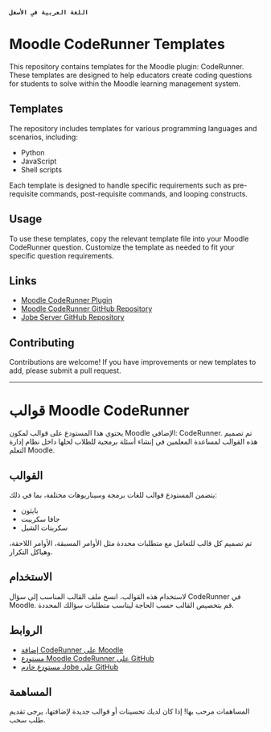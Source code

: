 **`اللغة العربية في الأسفل`**
# Moodle CodeRunner Templates

This repository contains templates for the Moodle plugin: CodeRunner. These templates are designed to help educators create coding questions for students to solve within the Moodle learning management system.

## Templates

The repository includes templates for various programming languages and scenarios, including:

- Python
- JavaScript
- Shell scripts

Each template is designed to handle specific requirements such as pre-requisite commands, post-requisite commands, and looping constructs.

## Usage

To use these templates, copy the relevant template file into your Moodle CodeRunner question. Customize the template as needed to fit your specific question requirements.

## Links

- [Moodle CodeRunner Plugin](https://moodle.org/plugins/qtype_coderunner)
- [Moodle CodeRunner GitHub Repository](https://github.com/trampgeek/moodle-qtype_coderunner)
- [Jobe Server GitHub Repository](https://github.com/trampgeek/jobe?tab=readme-ov-file)

## Contributing

Contributions are welcome! If you have improvements or new templates to add, please submit a pull request.

---

# قوالب Moodle CodeRunner

يحتوي هذا المستودع على قوالب لمكون Moodle الإضافي: CodeRunner. تم تصميم هذه القوالب لمساعدة المعلمين في إنشاء أسئلة برمجية للطلاب لحلها داخل نظام إدارة التعلم Moodle.

## القوالب

يتضمن المستودع قوالب للغات برمجة وسيناريوهات مختلفة، بما في ذلك:

- بايثون
- جافا سكريبت
- سكربتات الشيل

تم تصميم كل قالب للتعامل مع متطلبات محددة مثل الأوامر المسبقة، الأوامر اللاحقة، وهياكل التكرار.

## الاستخدام

لاستخدام هذه القوالب، انسخ ملف القالب المناسب إلى سؤال CodeRunner في Moodle. قم بتخصيص القالب حسب الحاجة ليناسب متطلبات سؤالك المحددة.

## الروابط

- [إضافة CodeRunner على Moodle](https://moodle.org/plugins/qtype_coderunner)
- [مستودع Moodle CodeRunner على GitHub](https://github.com/trampgeek/moodle-qtype_coderunner)
- [مستودع خادم Jobe على GitHub](https://github.com/trampgeek/jobe?tab=readme-ov-file)

## المساهمة

المساهمات مرحب بها! إذا كان لديك تحسينات أو قوالب جديدة لإضافتها، يرجى تقديم طلب سحب.
